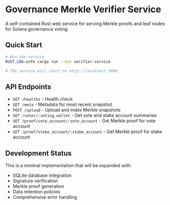 # Governance Merkle Verifier Service

A self-contained Rust web service for serving Merkle proofs and leaf nodes for Solana governance voting.

## Quick Start

```bash
# Run the service
RUST_LOG=info cargo run --bin verifier-service

# The service will start on http://localhost:3000
```

## API Endpoints

- `GET /healthz` - Health check
- `GET /meta` - Metadata for most recent snapshot
- `POST /upload` - Upload and index Merkle snapshots
- `GET /voter/:voting_wallet` - Get vote and stake account summaries
- `GET /proof/vote_account/:vote_account` - Get Merkle proof for vote account
- `GET /proof/stake_account/:stake_account` - Get Merkle proof for stake account

## Development Status

This is a minimal implementation that will be expanded with:

- SQLite database integration
- Signature verification
- Merkle proof generation
- Data retention policies
- Comprehensive error handling
